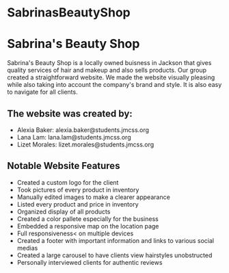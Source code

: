 # SabrinasBeautyShop
<html>
<h1>Sabrina's Beauty Shop</h1>

<p>Sabrina's Beauty Shop is a locally owned buisness in Jackson that gives quality services of hair and makeup and also sells products. Our group created a straightforward website. We made the website visually pleasing while also taking into account the company's brand and style. It is also easy to navigate for all clients. </p>

<h2>The website was created by:</h2>
<ul>
<li>Alexia Baker: alexia.baker@students.jmcss.org</li>
<li>Lana Lam: lana.lam@students.jmcss.org</li>
<li>Lizet Morales: lizet.morales@students.jmcss.org</li>
</ul>

<h2>Notable Website Features</h2>
<ul>
<li>Created a custom logo for the client</li>
<li>Took pictures of every product in inventory</li>
<li>Manually edited images to make a clearer appearance</li>
<li>Listed every product and price in inventory</li>
<li>Organized display of all products</li>
<li>Created a color pallete especially for the business</li>
<li>Embedded a responsive map on the location page</li>
<li>Full responsiveness< on multiple devices</li>
<li>Created a footer with important information and links to various social medias</li>
<li>Created a large carousel to have clients view hairstyles unobstructed</li>
<li>Personally interviewed clients for authentic reviews</li>
</ul>
</html>

